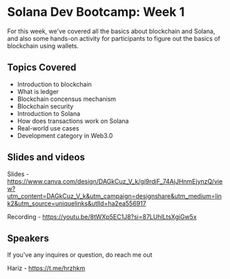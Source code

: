 # Solana Dev Bootcamp: Week 1
For this week, we've covered all the basics about blockchain and Solana, and also some hands-on activity for participants to figure out the basics of blockchain using wallets.

## Topics Covered

- Introduction to blockchain
- What is ledger
- Blockchain concensus mechanism
- Blockchain security
- Introduction to Solana
- How does transactions work on Solana
- Real-world use cases
- Development category in Web3.0

## Slides and videos

Slides - https://www.canva.com/design/DAGkCuz_V_k/gi9rdjF_74AjJHnmEjynzQ/view?utm_content=DAGkCuz_V_k&utm_campaign=designshare&utm_medium=link2&utm_source=uniquelinks&utlId=ha2ea556917

Recording - https://youtu.be/8tWXp5EC1J8?si=87LUhlLtsXgiGw5x

## Speakers

If you've any inquires or question, do reach me out

Hariz - https://t.me/hrzhkm